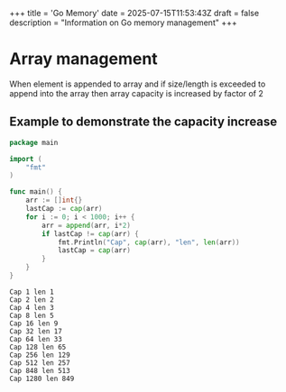 +++
title = 'Go Memory'
date = 2025-07-15T11:53:43Z
draft = false
description = "Information on Go memory management"
+++

# Array management

When element is appended to array and if size/length is exceeded to append into the array then array capacity is increased by factor of 2

## Example to demonstrate the capacity increase

```go
package main

import (
	"fmt"
)

func main() {
	arr := []int{}
	lastCap := cap(arr)
	for i := 0; i < 1000; i++ {
		arr = append(arr, i*2)
		if lastCap != cap(arr) {
			fmt.Println("Cap", cap(arr), "len", len(arr))
			lastCap = cap(arr)
		}
	}
}
```

```text
Cap 1 len 1
Cap 2 len 2
Cap 4 len 3
Cap 8 len 5
Cap 16 len 9
Cap 32 len 17
Cap 64 len 33
Cap 128 len 65
Cap 256 len 129
Cap 512 len 257
Cap 848 len 513
Cap 1280 len 849
```
